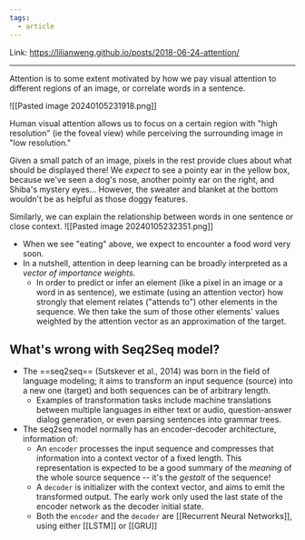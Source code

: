 ```yaml
---
tags:
  - article
---
```



Link: https://lilianweng.github.io/posts/2018-06-24-attention/

---

Attention is to some extent motivated by how we pay visual attention to different regions of an image, or correlate words in a sentence.

![[Pasted image 20240105231918.png]]

Human visual attention allows us to focus on a certain region with "high resolution" (ie the foveal view) while perceiving the surrounding image in "low resolution."

Given a small patch of an image, pixels in the rest provide clues about what should be displayed there! We *expect* to see a pointy ear in the yellow box, because we've seen a dog's nose, another pointy ear on the right, and Shiba's mystery eyes... However, the sweater and blanket at the bottom wouldn't be as helpful as those doggy features.

Similarly, we can explain the relationship between words in one sentence or close context.
![[Pasted image 20240105232351.png]]
- When we see "eating" above, we expect to encounter a food word very soon.
- In a nutshell, attention in deep learning can be broadly interpreted as a *vector of importance weights.*
	- In order to predict or infer an element (like a pixel in an image or a word in as sentence), we estimate (using an attention vector) how strongly that element relates ("attends to") other elements in the sequence. We then take the sum of those other elements' values weighted by the attention vector as an approximation of the target.

## What's wrong with Seq2Seq model?
- The ==seq2seq== (Sutskever et al., 2014) was born in the field of language modeling; it aims to transform an input sequence (source) into a new one (target) and both sequences can be of arbitrary length.
	- Examples of transformation tasks include machine translations between multiple languages in either text or audio, question-answer dialog generation, or even parsing sentences into grammar trees.
- The seq2seq model normally has an encoder-decoder architecture, information of:
	- An `encoder` processes the input sequence and compresses that information into a context vector of a fixed length. This representation is expected to be a good summary of the *meaning* of the whole source sequence -- it's the *gestalt* of the sequence!
	- A `decoder` is initializer with the context vector, and aims to emit the transformed output. The early work only used the last state of the encoder network as the decoder initial state.
	- Both the `encoder` and the `decoder` are [[Recurrent Neural Networks]], using either [[LSTM]] or [[GRU]]
































